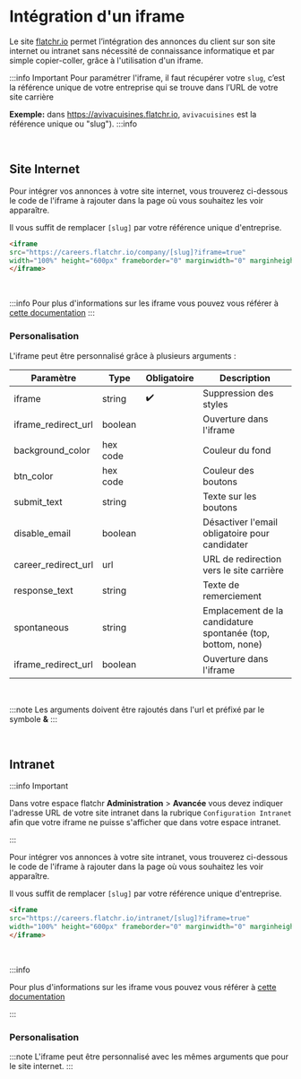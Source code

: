 # Intégration d'un iframe

Le site [flatchr.io](https://www.flatchr.io/) permet l’intégration des annonces du client sur son site internet ou intranet sans nécessité de connaissance informatique et par simple copier-coller, grâce à l'utilisation d'un iframe.

:::info Important
Pour paramétrer l'iframe, il faut récupérer votre `slug`, c’est la référence unique de votre entreprise qui se trouve dans l’URL de votre site carrière

**Exemple:** dans https://avivacuisines.flatchr.io, `avivacuisines` est la référence unique ou "slug").
:::info

<br/>

## Site Internet

Pour intégrer vos annonces à votre site internet, vous trouverez ci-dessous le code de l'iframe à rajouter dans la page où vous souhaitez les voir apparaître. 

Il vous suffit de remplacer `[slug]` par votre référence unique d'entreprise. 

```html title="Code de l'iframe"
<iframe 
src="https://careers.flatchr.io/company/[slug]?iframe=true" 
width="100%" height="600px" frameborder="0" marginwidth="0" marginheight="0">
</iframe>
```
<br/>

:::info
Pour plus d'informations sur les iframe vous pouvez vous référer à [cette documentation](https://www.w3schools.com/html/html_iframe.asp)
:::

### Personalisation

L'iframe peut être personnalisé grâce à plusieurs arguments : 
<table>
  <thead>
  <tr>
    <th>Paramètre</th><th>Type</th><th>Obligatoire</th><th>Description</th>
  </tr>
  </thead>
  <tr>
    <td>iframe</td><td>string</td><td style={{textAlign:"center"}}>✔️</td><td>Suppression des styles</td>
  </tr>
  <tr>
    <td>iframe_redirect_url</td><td>boolean</td><td></td><td>Ouverture dans l'iframe</td>
  </tr>
  <tr>
    <td>background_color</td><td>hex code</td><td></td><td>Couleur du fond</td>
  </tr>
  <tr>
    <td>btn_color</td><td>hex code</td><td></td><td>Couleur des boutons</td>
  </tr>
  <tr>
    <td>submit_text</td><td>string</td><td></td><td>Texte sur les boutons</td>
  </tr>
  <tr>
    <td>disable_email</td><td>boolean</td><td></td><td>Désactiver l'email obligatoire pour candidater</td>
  </tr>
  <tr>
    <td>career_redirect_url</td><td>url</td><td></td><td>URL de redirection vers le site carrière</td>
  </tr>
  <tr>
    <td>response_text</td><td>string</td><td></td><td>Texte de remerciement</td>
  </tr>
  <tr>
    <td>spontaneous</td><td>string</td><td></td><td>Emplacement de la candidature spontanée (top, bottom, none)</td>
  </tr>
  <tr>
    <td>iframe_redirect_url</td><td>boolean</td><td></td><td>Ouverture dans l'iframe</td>
  </tr>  
</table>

<br/>

:::note
Les arguments doivent être rajoutés dans l'url et préfixé par le symbole **&**
:::


<br/>

## Intranet
:::info Important

Dans votre espace flatchr **Administration** > **Avancée** vous devez indiquer l'adresse URL de votre site intranet dans la rubrique `Configuration Intranet` afin que votre iframe ne puisse s'afficher que dans votre espace intranet.

:::

Pour intégrer vos annonces à votre site intranet, vous trouverez ci-dessous le code de l'iframe à rajouter dans la page où vous souhaitez les voir apparaître. 

Il vous suffit de remplacer `[slug]` par votre référence unique d'entreprise. 

```html title="Code de l'iframe"
<iframe 
src="https://careers.flatchr.io/intranet/[slug]?iframe=true" 
width="100%" height="600px" frameborder="0" marginwidth="0" marginheight="0">
</iframe>
```
<br/>

:::info

Pour plus d'informations sur les iframe vous pouvez vous référer à [cette documentation](https://www.w3schools.com/html/html_iframe.asp)

:::


### Personalisation

:::note
L'iframe peut être personnalisé avec les mêmes arguments que pour le site internet.
:::